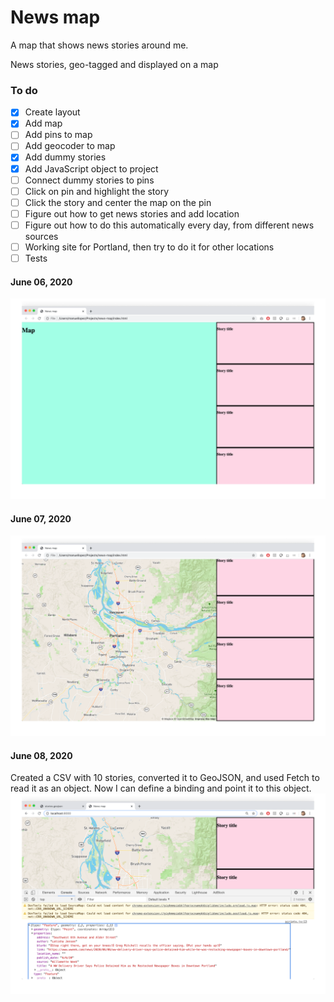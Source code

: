 # News map

A map that shows news stories around me. 

News stories, geo-tagged and displayed on a map

### To do
- [x] Create layout
- [x] Add map
- [ ] Add pins to map
- [ ] Add geocoder to map
- [x] Add dummy stories
- [x] Add JavaScript object to project
- [ ] Connect dummy stories to pins
- [ ] Click on pin and highlight the story
- [ ] Click the story and center the map on the pin
- [ ] Figure out how to get news stories and add location
- [ ] Figure out how to do this automatically every day, from different news sources
- [ ] Working site for Portland, then try to do it for other locations
- [ ] Tests

#### June 06, 2020
![Page outline view](./img/2020.06.06-Page-outline.png)

#### June 07, 2020
![Map in map pane](./img/2020.06.07-Map-in-map-pane.png)

#### June 08, 2020
Created a CSV with 10 stories, converted it to GeoJSON, and used Fetch to read it as an object. Now I can define a binding and point it to this object.
![2020.06.08-Object-in-console](./img/2020.06.08-Object-in-console.png)